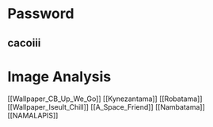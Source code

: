 # Password
## cacoiii

# Image Analysis
[[Wallpaper_CB_Up_We_Go]]
[[Kynezantama]]
[[Robatama]]
[[Wallpaper_Iseult_Chill]]
[[A_Space_Friend]]
[[Nambatama]]
[[NAMALAPIS]]
